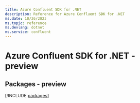 ```yaml
---
title: Azure Confluent SDK for .NET
description: Reference for Azure Confluent SDK for .NET
ms.date: 10/26/2023
ms.topic: reference
ms.devlang: dotnet
ms.service: confluent
---
```

# Azure Confluent SDK for .NET - preview
## Packages - preview
[!INCLUDE [packages](confluent-index.md)]